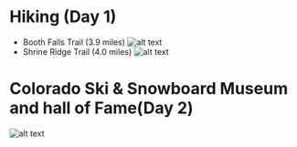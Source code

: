 # Hiking (Day 1) 

* Booth Falls Trail (3.9 miles)
![alt text](https://cdn-assets.alltrails.com/static-map/production/at-map/14346539/trail-us-colorado-booth-falls-trail-at-map-14346539-1504453741-1200x630-3-6.jpg)
* Shrine Ridge Trail (4.0 miles)
![alt text](https://cdn-assets.alltrails.com/static-map/production/at-map/13276759/trail-us-colorado-shrine-ridge-trail-at-map-13276759-1504451421-1200x630-3-6.jpg)


# Colorado Ski & Snowboard Museum and hall of Fame(Day 2)

![alt text](http://denverlifemagazine.com/wp-content/uploads/2016/08/co-si-snowboard-museum.jpg)
